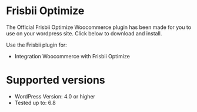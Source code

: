 # Frisbii Optimize

The Official Frisbii Optimize Woocommerce plugin has been made for you to use on your wordpress site. Click below to download
and
install.

Use the Frisbii plugin for:

* Integration Woocommerce with Frisbii Optimize

# Supported versions

* WordPress Version: 4.0 or higher
* Tested up to: 6.8

